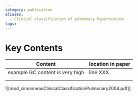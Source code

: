 ```yaml
---
category: publication
aliases:
  - Clinical classification of pulmonary hypertension
tags:
---
```

# Key Contents

| Content                         | location in paper |
| ------------------------------- | ----------------- |
| example GC content is very high | line XXX          |
|                                 |                   |
|                                 |                   |
![[mod_simonneauClinicalClassificationPulmonary2004.pdf]]